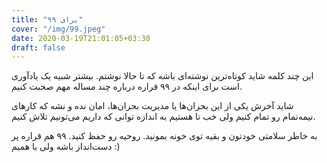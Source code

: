 ```yaml
---
title: "برای ۹۹"
cover: "/img/99.jpeg"
date: 2020-03-19T21:01:05+03:30
draft: false
---
```


این چند کلمه شاید کوتاه‌ترین نوشته‌ای باشه که تا حالا نوشتم. بیشتر شبیه یک یادآوری است برای اینکه در ۹۹ قراره درباره چند مساله مهم صحبت کنیم.

شاید آخرش یکی از این بحران‌ها یا مدیریت بحران‌ها، امان نده و نشه که کارهای نیمه‌تمام رو تمام کنیم ولی خب تا هستیم به اندازه توانی که داریم می‌تونیم تلاش کنیم. 

به خاطر سلامتی خودتون و بقیه توی خونه بمونید. روحیه رو حفظ کنید. ۹۹ هم قراره پر دست‌انداز باشه ولی با همیم :)